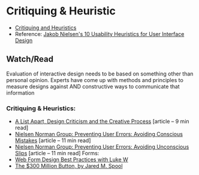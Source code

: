 # Critiquing & Heuristic

* [Critiquing and Heuristics](Critiquing-Heuristics.pdf)
* Reference: [Jakob Nielsen's 10 Usability Heuristics for User Interface Design](https://www.nngroup.com/articles/ten-usability-heuristics/)

## Watch/Read

Evaluation of interactive design needs to be based on something other than personal opinion. Experts have come up with methods and principles to measure designs against AND constructive ways to communicate that information

### Critiquing & Heuristics:
* [A List Apart, Design Criticism and the Creative Process](https://alistapart.com/article/design-criticism-creative-process/) [article – 9 min read]
* [Nielsen Norman Group: Preventing User Errors: Avoiding Conscious Mistakes](https://www.nngroup.com/articles/user-mistakes/) [article – 11 min read]
* [Nielsen Norman Group: Preventing User Errors: Avoiding Unconscious Slips](https://www.nngroup.com/articles/slips/) [article – 11 min read]
Forms:
* [Web Form Design Best Practices with Luke W](https://static.lukew.com/webforms_lukew.pdf)
* [The $300 Million Button, by Jared M. Spool](https://articles.uie.com/three_hund_million_button/)